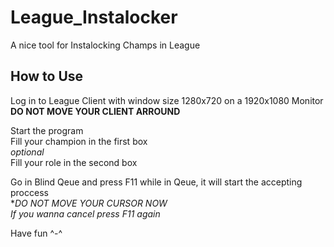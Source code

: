 # League_Instalocker  
  
A nice tool for Instalocking Champs in League  
  
## How to Use  
  
Log in to League Client with window size 1280x720 on a 1920x1080 Monitor  
**DO NOT MOVE YOUR CLIENT ARROUND**  
  
Start the program  
Fill your champion in the first box  
*optional*  
Fill your role in the second box  

Go in Blind Qeue and press F11 while in Qeue, it will start the accepting proccess  
**DO NOT MOVE YOUR CURSOR NOW*  
*If you wanna cancel press F11 again*  
  
Have fun ^-^  
